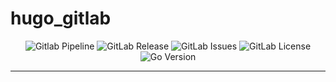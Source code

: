 <!-- This file is safe to edit. Once it exists it will not be overwritten. -->

# hugo_gitlab <!-- omit in toc -->

<p align="center">
  <img alt="Gitlab Pipeline" src="https://img.shields.io/gitlab/pipeline-status/kilianpaquier%2Fcraft%2Fexamples%2Fhugo_gitlab?gitlab_url=https%3A%2F%2Fgitlab.com&branch=main&style=for-the-badge">
  <img alt="GitLab Release" src="https://img.shields.io/gitlab/v/release/kilianpaquier%2Fcraft%2Fexamples%2Fhugo_gitlab?gitlab_url=https%3A%2F%2Fgitlab.com&include_prereleases&sort=semver&style=for-the-badge">
  <img alt="GitLab Issues" src="https://img.shields.io/gitlab/issues/open/kilianpaquier%2Fcraft%2Fexamples%2Fhugo_gitlab?gitlab_url=https%3A%2F%2Fgitlab.com&style=for-the-badge">
  <img alt="GitLab License" src="https://img.shields.io/gitlab/license/kilianpaquier%2Fcraft%2Fexamples%2Fhugo_gitlab?gitlab_url=https%3A%2F%2Fgitlab.com&style=for-the-badge">
  <img alt="Go Version" src="https://img.shields.io/gitlab/go-mod/go-version/kilianpaquier/craft/examples/hugo_gitlab/main?style=for-the-badge&label=Go+Version">
</p>

---